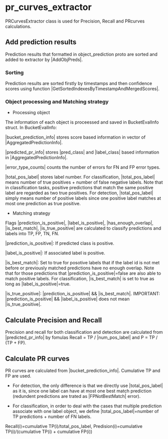 # pr_curves_extractor
PRCurvesExtractor class is used for Precision, Recall and PRcurves calculations. 

## Add prediction results
Prediction results that formatted in object_prediction proto are sorted and added to extractor by |AddObjPreds|.

### Sorting
Prediction results are sorted firstly by timestamps and then confidence scores using function |GetSortedIndexesByTimestampAndMergedScores|.

### Object processing and Matching strategy
* Processing object

The information of each object is proceessed and saved in BucketEvalInfo struct. In BucketEvalInfo:

|bucket_prediction_info| stores score based information in vector of |AggregatedPredictionInfo|.

|predicted_pr_info| stores |pred_class| and |label_class| based information in |AggregatedPredictionInfo|.

|error_type_counts| counts the number of errors for FN and FP error types.

|total_pos_label| stores label number. For classification, |total_pos_label| means number of true positives + number of false negative labels. Note that in classification tasks, positive predictions that match the same positive label are regarded as two true positives. For detection, |total_pos_label| simply means number of positive labels since one positive label matches at most one prediction as true positive.

* Matching strategy

Flags |prediction_is_positive|, |label_is_positive|, |has_enough_overlap|, |is_best_match|, |is_true_positive| are calculated to classify predictions and labels into TP, FP, TN, FN.

|prediction_is_positive|: If predicted class is positive.

|label_is_positive|: If associated label is positive.

|is_best_match|: Set to true for posotive labels that if the label id is not met before or previously matched predictions have no enough overlap. Note that for those predictions that |prediction_is_positive|=false are also able to match positive labels. For classification,
|is_best_match| is set to true as long as |label_is_positive|=true.

|is_true_positive|: |prediction_is_positive| && |is_best_match|. IMPORTANT: |prediction_is_positive| && |label_is_positive| does not mean |is_true_positive|.

## Calculate Precision and Recall
Precision and recall for both classification and detection are calculated from |predicted_pr_info| by fomulas Recall = TP / |num_pos_label| and P = TP / (TP + FP).
## Calculate PR curves
PR curves are calculated from |bucket_prediction_info|. Cumulative TP and FP are used.

* For detection, the only difference is that we directly use |total_pos_label| as it is, since one label can have at most one best match prediction (redundent predictions are trated as |FPNotBestMatch| error).

* For classification, in order to deal with the cases that multiple prediction associate with one label object, we define |total_pos_label|=number of TP predictions + number of FN labels. 

Recall(i)=cumulative TP(i)/total_pos_label, Predision(i)=cumulative TP(i)/(cumulative TP(i) + cumulative FP(i))
